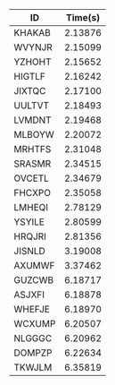 |ID|Time(s)|
|-|-|
|KHAKAB|2.13876|
|WVYNJR|2.15099|
|YZHOHT|2.15652|
|HIGTLF|2.16242|
|JIXTQC|2.17100|
|UULTVT|2.18493|
|LVMDNT|2.19468|
|MLBOYW|2.20072|
|MRHTFS|2.31048|
|SRASMR|2.34515|
|OVCETL|2.34679|
|FHCXPO|2.35058|
|LMHEQI|2.78129|
|YSYILE|2.80599|
|HRQJRI|2.81356|
|JISNLD|3.19008|
|AXUMWF|3.37462|
|GUZCWB|6.18717|
|ASJXFI|6.18878|
|WHEFJE|6.18970|
|WCXUMP|6.20507|
|NLGGGC|6.20962|
|DOMPZP|6.22634|
|TKWJLM|6.35819|
